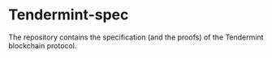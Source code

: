# Tendermint-spec

The repository contains the specification (and the proofs) of the Tendermint
blockchain protocol.
